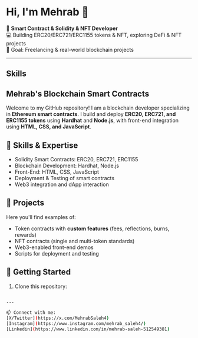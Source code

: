 # Hi, I'm Mehrab 👋

🚀 **Smart Contract & Solidity & NFT Developer**  
💻 Building ERC20/ERC721/ERC1155 tokens & NFT, exploring DeFi & NFT projects    
🎯 Goal: Freelancing & real-world blockchain projects

---

## Skills
## Mehrab's Blockchain Smart Contracts

Welcome to my GitHub repository! I am a blockchain developer specializing in
**Ethereum smart contracts**.
I build and deploy **ERC20, ERC721, and ERC1155 tokens** using **Hardhat** and **Node.js**, 
with front-end integration using **HTML, CSS, and JavaScript**.

## 🔹 Skills & Expertise
- Solidity Smart Contracts: ERC20, ERC721, ERC1155
- Blockchain Development: Hardhat, Node.js
- Front-End: HTML, CSS, JavaScript
- Deployment & Testing of smart contracts
- Web3 integration and dApp interaction

## 🔹 Projects
Here you'll find examples of:
- Token contracts with **custom features** (fees, reflections, burns, rewards)
- NFT contracts (single and multi-token standards)
- Web3-enabled front-end demos
- Scripts for deployment and testing

## 🔹 Getting Started
1. Clone this repository:
```bash

---

📫 Connect with me:
[X/Twitter](https://x.com/MehrabSaleh4)
[Instagram](https://www.instagram.com/mehrab_saleh4/)
[Linkedin](https://www.linkedin.com/in/mehrab-saleh-512549381)
